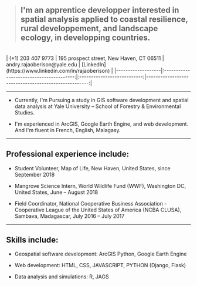 > ## I'm an apprentice developper interested in spatial analysis applied to coastal resilience, rural developpement, and landscape ecology, in developping countries.

<br>
| (+1) 203 407 9773 | 195 prospect street, New Haven, CT 06511 | andry.rajaoberison@yale.edu | [LinkedIn](https://www.linkedin.com/in/rajaoberison) |
|-------------------|:----------------------------------------:|:---------------------------:|-----------------------------------------------------:|

----------------------
* Currently, I'm Pursuing a study in GIS software development and spatial data analysis at Yale University – School of Forestry & Environmental Studies.

* I'm experienced in ArcGIS, Google Earth Engine, and web development. And I'm fluent in French, English, Malagasy.

--------------------------------

Professional experience include:
-------------------------------
* Student Volunteer, Map of Life, New Haven, United States, since September 2018

* Mangrove Science Intern, World Wildlife Fund (WWF), Washington DC, United States, June – August 2018

* Field Coordinator, National Cooperative Business Association -Cooperative League of the United States of America (NCBA CLUSA), Sambava, Madagascar, July 2016 – July 2017

----------------------

Skills include:
--------------
* Geospatial software development: ArcGIS Python, Google Earth Engine 

* Web development: HTML, CSS, JAVASCRIPT, PYTHON (Django, Flask)

* Data analysis and simulations: R, JAGS
